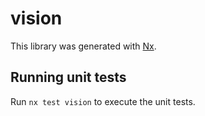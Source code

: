 # vision

This library was generated with [Nx](https://nx.dev).

## Running unit tests

Run `nx test vision` to execute the unit tests.
